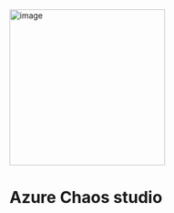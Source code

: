 <img width="273" alt="image" src="https://github.com/cloudtechner/chaos-engineering-tools/assets/87966660/99400e8b-48df-4c58-9186-489f6414b928">


# Azure Chaos studio
